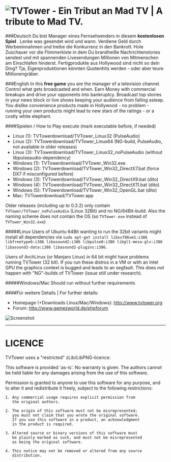 ![TVTower - Ein Tribut an Mad TV | A tribute to Mad TV.](https://cloud.githubusercontent.com/assets/2625226/5182437/c1ddaea0-74a2-11e4-8cbf-0e66ad375505.png)
=======


###Deutsch
Du bist Manager eines Fernsehsenders in diesem __kostenlosen Spiel__ . Lenke was gesendet wird und wann. Verdiene Geld durch Werbeeinnahmen und treibe die Konkurrenz in den Bankrott. Hole Zuschauer vor die Flimmerkiste in dem Du brandheiße Nachrichtenstories sendest und mit spannenden Livesendungen Millionen von Mitmenschen am Einschlafen hinderst. Fertigprodukte aus Hollywood sind nicht so dein Ding? Tja, Eigenproduktionen könnten Quotenhits werden - oder aber teure Millionengräber.

###English
In this __free game__ you are the manager of a television channel. Control what gets broadcasted and when. Earn Money with commercial breakups and drive your opponents into bankruptcy. Broadcast top stories in your news block or live shows keeping your audience from falling asleep. You dislike convenience products made in Hollywood - no problem - running your own products might lead to new stars of the ratings - or a costly white elephant.

####Spielen / How to Play
execute (mark executable before, if needed)
- Linux (1): TVTowerdownload/TVTower_Linux32 (PulseAudio)
- Linux (2): TVTowerdownload/TVTower_Linux64 (NG-build, PulseAudio, not available in older releases)
- Linux (3): TVTowerdownload/TVTower_Linux32_noPulseAudio (without libpulseaudio-dependency)
- Windows (1): TVTowerdownload/TVTower_Win32.exe
- Windows (2): TVTowerdownload/TVTower_Win32_DirectX7.bat (force DX7 if misconfigured before)
- Windows (3): TVTowerdownload/TVTower_Win32_DirectX9.bat (dito)
- Windows (4): TVTowerdownload/TVTower_Win32_DirectX11.bat (dito)
- Windows (5): TVTowerdownload/TVTower_Win32_OpenGL.bat (dito)
- Mac: TVTowerdownload/TVTower.app

Older releases (including up to 0.3.2) only contain `TVTower/TVTower_noPulseAudio` (Linux 32Bit) and no NG/64Bit-build. Also the naming scheme does not contain the OS (so `TVTower.exe` instead of `TVTower_Win32.exe`)


#####Linux
Users of Ubuntu 64Bit wanting to run the 32bit variants might install all dependencies via `sudo apt-get install libxxf86vm1:i386 libfreetype6:i386 libasound2:i386 libpulse0:i386 libgl1-mesa-glx:i386 libasound2-data:i386 libasound2-plugins:i386`.

Users of ArchLinux (or Manjaro Linux) in 64 bit might have problems running TVTower (32 bit). If you run these distros in a VM or with an Intel GPU the graphics context is bugged and leads to an segfault. This does _not_ happen with "NG"-builds of TVTower (issue still under research).
  
#####Windows/Mac
Should run without further requirements


####Für weitere Details | For further details:
- Homepage (+Downloads Linux/Mac/Windows): http://www.tvtower.org
- Forum: http://www.gamezworld.de/phpforum

![Screenshot](https://cloud.githubusercontent.com/assets/2625226/5182430/b714aa28-74a2-11e4-9409-e99083dc677e.png)

***

LICENCE
=======

TVTower uses a "restricted" zLib/LibPNG-licence:

This software is provided 'as-is'. No warranty is given.
The authors cannot be held liable for any damages arising from
the use of this software.

Permission is granted to anyone to use this software for any
purpose, and to alter it and redistribute it freely, subject to
the following restrictions:

	1. Any commercial usage requires explicit permission from
	   the original authors.

	2. The origin of this software must not be misrepresented;
	   you must not claim that you wrote the original software.
	   If you use this software in a product, an acknowledgment
	   in the product is required.

	3. Altered source or binary versions of this software must
	   be plainly marked as such, and must not be misrepresented
	   as being the original software.

	4. This notice may not be removed or altered from any source
	   distribution.
